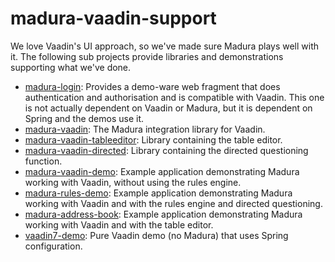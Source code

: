 madura-vaadin-support
=====================

We love Vaadin's UI approach, so we've made sure Madura plays well with it. The following sub projects provide libraries and demonstrations supporting what we've done. 

 * [madura-login](./madura-login/READ.me): Provides a demo-ware web fragment that does authentication and authorisation and is compatible with Vaadin. This one is not actually dependent on Vaadin or Madura, but it is dependent on Spring and the demos use it.
 * [madura-vaadin](./madura-vaadin/READ.me): The Madura integration library for Vaadin.
 * [madura-vaadin-tableeditor](./madura-vaadin-tableeditor/READ.me): Library containing the table editor.
 * [madura-vaadin-directed](./madura-vaadin-directed/READ.me): Library containing the directed questioning function.
 * [madura-vaadin-demo](./madura-vaadin-demo/READ.me): Example application demonstrating Madura working with Vaadin, without using the rules engine. 
 * [madura-rules-demo](./madura-rules-demo/READ.me): Example application demonstrating Madura working with Vaadin and with the rules engine and directed questioning. 
 * [madura-address-book](./madura-vaadin-demo/READ.me): Example application demonstrating Madura working with Vaadin and with the table editor. 
 * [vaadin7-demo](./vaadin7-demo/READ.me): Pure Vaadin demo (no Madura) that uses Spring configuration.
